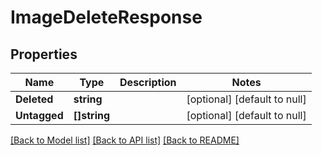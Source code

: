 # ImageDeleteResponse

## Properties
Name | Type | Description | Notes
------------ | ------------- | ------------- | -------------
**Deleted** | **string** |  | [optional] [default to null]
**Untagged** | **[]string** |  | [optional] [default to null]

[[Back to Model list]](../README.md#documentation-for-models) [[Back to API list]](../README.md#documentation-for-api-endpoints) [[Back to README]](../README.md)

